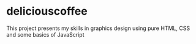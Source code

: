 # deliciouscoffee

This project presents my skills in graphics design using pure HTML, CSS and some basics of JavaScript
